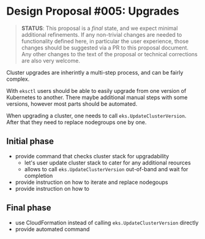 # Design Proposal #005: Upgrades

> **STATUS**: This proposal is a _final_ state, and we expect minimal additional refinements.
> If any non-trivial changes are needed to functionality defined here, in particular the user
> experience, those changes should be suggested via a PR to this proposal document.
> Any other changes to the text of the proposal or technical corrections are also very welcome.

Cluster upgrades are inherintly a multi-step process, and can be fairly complex.

With `eksctl` users should be able to easily upgrade from one version of Kubernetes to another.
There maybe additional manual steps with some versions, however most parts should be automated.

When upgrading a cluster, one needs to call `eks.UpdateClusterVersion`. After that they need
to replace nodegroups one by one.

## Initial phase

- provide command that checks cluster stack for upgradability
  - let's user update cluster stack to cater for any additional reources
  - allows to call `eks.UpdateClusterVersion` out-of-band and wait for completion
- provide instruction on how to iterate and replace nodegoups
- provide instruction on how to 

## Final phase

- use CloudFormation instead of calling `eks.UpdateClusterVersion` directly
- provide automated command
